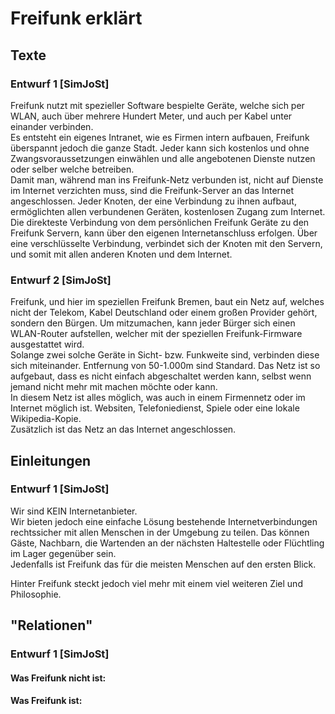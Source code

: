 # Freifunk erklärt

## Texte

### Entwurf 1 [SimJoSt]
Freifunk nutzt mit spezieller Software bespielte Geräte, welche sich per WLAN, auch über mehrere Hundert Meter, und auch per Kabel unter einander verbinden.  
Es entsteht ein eigenes Intranet, wie es Firmen intern aufbauen, Freifunk überspannt jedoch die ganze Stadt. Jeder kann sich kostenlos und ohne Zwangsvoraussetzungen einwählen und alle angebotenen Dienste nutzen oder selber welche betreiben.  
Damit man, während man ins Freifunk-Netz verbunden ist, nicht auf Dienste im Internet verzichten muss, sind die Freifunk-Server an das Internet angeschlossen. Jeder Knoten, der eine Verbindung zu ihnen aufbaut, ermöglichten allen verbundenen Geräten, kostenlosen Zugang zum Internet. Die direkteste Verbindung von dem persönlichen Freifunk Geräte zu den Freifunk Servern, kann über den eigenen Internetanschluss erfolgen. Über eine verschlüsselte Verbindung, verbindet sich der Knoten mit den Servern, und somit mit allen anderen Knoten und dem Internet.

### Entwurf 2 [SimJoSt]
Freifunk, und hier im speziellen Freifunk Bremen, baut ein Netz auf, welches nicht der Telekom, Kabel Deutschland oder einem großen Provider gehört, sondern den Bürgen. Um mitzumachen, kann jeder Bürger sich einen WLAN-Router aufstellen, welcher mit der speziellen Freifunk-Firmware ausgestattet wird.  
Solange zwei solche Geräte in Sicht- bzw. Funkweite sind, verbinden diese sich miteinander. Entfernung von 50-1.000m sind Standard. Das Netz ist so aufgebaut, dass es nicht einfach abgeschaltet werden kann, selbst wenn jemand nicht mehr mit machen möchte oder kann.  
In diesem Netz ist alles möglich, was auch in einem Firmennetz oder im Internet möglich ist. Websiten, Telefoniedienst, Spiele oder eine lokale Wikipedia-Kopie.  
Zusätzlich ist das Netz an das Internet angeschlossen.

## Einleitungen

### Entwurf 1 [SimJoSt]
Wir sind KEIN Internetanbieter.  
Wir bieten jedoch eine einfache Lösung bestehende Internetverbindungen rechtssicher mit allen Menschen in der Umgebung zu teilen. Das können Gäste, Nachbarn, die Wartenden an der nächsten Haltestelle oder Flüchtling im Lager gegenüber sein.  
Jedenfalls ist Freifunk das für die meisten Menschen auf den ersten Blick.  

Hinter Freifunk steckt jedoch viel mehr mit einem viel weiteren Ziel und Philosophie.

## "Relationen"

### Entwurf 1 [SimJoSt]

#### Was Freifunk **nicht** ist:

#### Was Freifunk **ist**:
